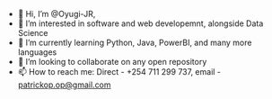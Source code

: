 - 👋 Hi, I’m @Oyugi-JR,
- 👀 I’m interested in software and web developemnt, alongside Data Science
- 🌱 I’m currently learning Python, Java, PowerBI,  and many more languages
- 💞️ I’m looking to collaborate on any open repository 
- 📫 How to reach me: Direct - +254 711 299 737, email - patrickop.op@gmail.com 

<!---
Oyugi-JR/Oyugi-JR is a ✨ special ✨ repository because its `README.md` (this file) appears on your GitHub profile.
You can click the Preview link to take a look at your changes.
--->
